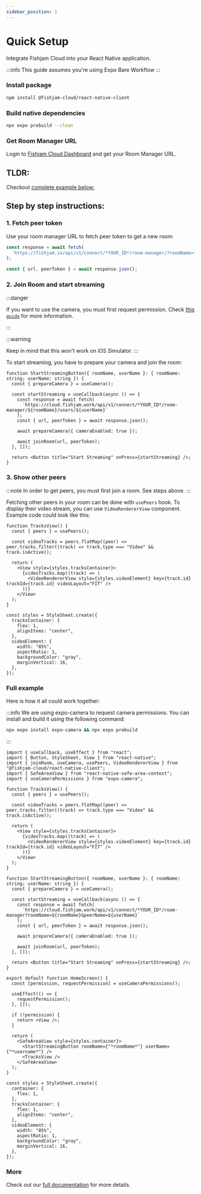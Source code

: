 ```yaml
---
sidebar_position: 1
---
```


# Quick Setup

Integrate Fishjam Cloud into your React Native application.

:::info This guide assumes you're using Expo Bare Workflow :::

### Install package

```bash npm2yarn
npm install @fishjam-cloud/react-native-client
```

### Build native dependencies

```bash
npx expo prebuild --clean
```

### Get Room Manager URL

Login to [Fishjam Cloud Dashboard](https://fishjam.io/app) and get your Room Manager URL.

## TLDR:

Checkout [complete example below:](#full-example)

## Step by step instructions:

### 1. Fetch peer token

Use your room manager URL to fetch peer token to get a new room:

```ts
const response = await fetch(
  `https://fishjam.io/api/v1/connect/*YOUR_ID*/room-manager/?roomName=*roomName*&peerName=*username*`
);

const { url, peerToken } = await response.json();
```

### 2. Join Room and start streaming

:::danger

If you want to use the camera, you must first request permission. Check
[this `guide`](./react-native/installation#step-2-configure-app-permissions) for more information.

:::

:::warning

Keep in mind that this won't work on iOS Simulator. :::

To start streaming, you have to prepare your camera and join the room:

```tsx
function StartStreamingButton({ roomName, userName }: { roomName: string; userName: string }) {
  const { prepareCamera } = useCamera();

  const startStreaming = useCallback(async () => {
    const response = await fetch(
      `https://cloud.fishjam.work/api/v1/connect/*YOUR_ID*/room-manager/${roomName}/users/${userName}`
    );
    const { url, peerToken } = await response.json();

    await prepareCamera({ cameraEnabled: true });

    await joinRoom(url, peerToken);
  }, []);

  return <Button title="Start Streaming" onPress={startStreaming} />;
}
```

### 3. Show other peers

:::note In order to get peers, you must first join a room. See steps above. :::

Fetching other peers in your room can be done with `usePeers` hook. To display their video stream, you can use
`VideoRendererView` component. Example code could look like this:

```tsx
function TracksView() {
  const { peers } = usePeers();

  const videoTracks = peers.flatMap((peer) => peer.tracks.filter((track) => track.type === "Video" && track.isActive));

  return (
    <View style={styles.tracksContainer}>
      {videoTracks.map((track) => (
        <VideoRendererView style={styles.videoElement} key={track.id} trackId={track.id} videoLayout="FIT" />
      ))}
    </View>
  );
}

const styles = StyleSheet.create({
  tracksContainer: {
    flex: 1,
    alignItems: "center",
  },
  videoElement: {
    width: "85%",
    aspectRatio: 1,
    backgroundColor: "gray",
    marginVertical: 16,
  },
});
```

### Full example

Here is how it all could work together:

:::info We are using expo-camera to request camera permissions. You can install and build it using the following
command:

```bash
npx expo install expo-camera && npx expo prebuild
```

:::

```tsx
import { useCallback, useEffect } from "react";
import { Button, StyleSheet, View } from "react-native";
import { joinRoom, useCamera, usePeers, VideoRendererView } from "@fishjam-cloud/react-native-client";
import { SafeAreaView } from "react-native-safe-area-context";
import { useCameraPermissions } from "expo-camera";

function TracksView() {
  const { peers } = usePeers();

  const videoTracks = peers.flatMap((peer) => peer.tracks.filter((track) => track.type === "Video" && track.isActive));

  return (
    <View style={styles.tracksContainer}>
      {videoTracks.map((track) => (
        <VideoRendererView style={styles.videoElement} key={track.id} trackId={track.id} videoLayout="FIT" />
      ))}
    </View>
  );
}

function StartStreamingButton({ roomName, userName }: { roomName: string; userName: string }) {
  const { prepareCamera } = useCamera();

  const startStreaming = useCallback(async () => {
    const response = await fetch(
      `https://cloud.fishjam.work/api/v1/connect/*YOUR_ID*/room-manager?roomName=${roomName}&peerName=${userName}`
    );
    const { url, peerToken } = await response.json();

    await prepareCamera({ cameraEnabled: true });

    await joinRoom(url, peerToken);
  }, []);

  return <Button title="Start Streaming" onPress={startStreaming} />;
}

export default function HomeScreen() {
  const [permission, requestPermission] = useCameraPermissions();

  useEffect(() => {
    requestPermission();
  }, []);

  if (!permission) {
    return <View />;
  }

  return (
    <SafeAreaView style={styles.container}>
      <StartStreamingButton roomName={"*roomName*"} userName={"*username*"} />
      <TracksView />
    </SafeAreaView>
  );
}

const styles = StyleSheet.create({
  container: {
    flex: 1,
  },
  tracksContainer: {
    flex: 1,
    alignItems: "center",
  },
  videoElement: {
    width: "85%",
    aspectRatio: 1,
    backgroundColor: "gray",
    marginVertical: 16,
  },
});
```

### More

Check out our [full documentation](/guide/category/react-native-integration) for more details.
